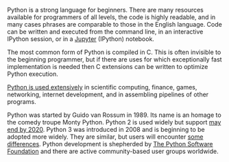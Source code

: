Python is a strong language for beginners. 
There are many resources available for programmers of all levels, the code is highly readable, and in many cases phrases are comparable to those in the English language.
Code can be written and executed from the command line, in an interactive IPython session, or in a [Jupyter](http://jupyter.org) (IPython) notebook.

The most common form of Python is compiled in C.
This is often invisible to the beginning programmer, but if there are uses for which exceptionally fast implementation is needed then C extensions can be written to optimize Python execution.

[Python is used extensively](https://www.python.org/about/apps/) in scientific computing, finance, games, networking, internet development, and in assembling pipelines of other programs.

Python was started by Guido van Rossum in 1989.
Its name is an homage to the comedy troupe Monty Python. 
Python 2 is used widely but support [may end by 2020](https://www.python.org/dev/peps/pep-0373/#id2).
Python 3 was introduced in 2008 and is beginning to be adopted more widely.
They are similar, but users will encounter [some differences](http://blog.teamtreehouse.com/python-2-vs-python-3). 
Python development is shepherded by [The Python Software Foundation](https://www.python.org/about/) and there are active community-based user groups worldwide.

